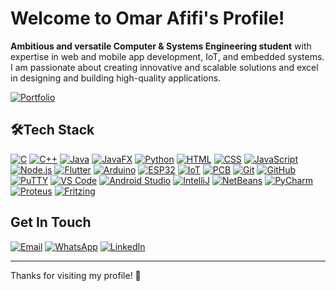 # Welcome to Omar Afifi's Profile!

**Ambitious and versatile Computer & Systems Engineering student** with expertise in web and mobile app development, IoT, and embedded systems. I am passionate about creating innovative and scalable solutions and excel in designing and building high-quality applications.

[![Portfolio](https://img.shields.io/badge/-Portfolio-053393?logo=portfolio&logoColor=white)](https://omar-afifi.com/)

## 🛠️Tech Stack

[![C](https://img.shields.io/badge/-C-00599C?logo=c&logoColor=white)](https://en.wikipedia.org/wiki/C_(programming_language))
[![C++](https://img.shields.io/badge/-C%2B%2B-00599C?logo=cplusplus&logoColor=white)](https://en.wikipedia.org/wiki/C%2B%2B)
[![Java](https://img.shields.io/badge/-Java-007396?logo=java&logoColor=white)](https://en.wikipedia.org/wiki/Java_(programming_language))
[![JavaFX](https://img.shields.io/badge/-JavaFX-007396?logo=java&logoColor=white)](https://en.wikipedia.org/wiki/JavaFX)
[![Python](https://img.shields.io/badge/-Python-3776AB?logo=python&logoColor=white)](https://en.wikipedia.org/wiki/Python_(programming_language))
[![HTML](https://img.shields.io/badge/-HTML-E34F26?logo=html5&logoColor=white)](https://en.wikipedia.org/wiki/HTML)
[![CSS](https://img.shields.io/badge/-CSS-1572B6?logo=css3&logoColor=white)](https://en.wikipedia.org/wiki/CSS)
[![JavaScript](https://img.shields.io/badge/-JavaScript-F7DF1C?logo=javascript&logoColor=black)](https://en.wikipedia.org/wiki/JavaScript)
[![Node.js](https://img.shields.io/badge/-Node.js-339933?logo=node.js&logoColor=white)](https://en.wikipedia.org/wiki/Node.js)
[![Flutter](https://img.shields.io/badge/-Flutter-02569B?logo=flutter&logoColor=white)](https://en.wikipedia.org/wiki/Flutter_(software))
[![Arduino](https://img.shields.io/badge/-Arduino-00979D?logo=arduino&logoColor=white)](https://en.wikipedia.org/wiki/Arduino)
[![ESP32](https://img.shields.io/badge/-ESP32-000000?logo=esp32&logoColor=white)](https://en.wikipedia.org/wiki/ESP32)
[![IoT](https://img.shields.io/badge/-IoT-00B2A9?logo=internet-of-things&logoColor=white)](https://en.wikipedia.org/wiki/Internet_of_things)
[![PCB](https://img.shields.io/badge/-PCB-00B2A9?logo=pcb&logoColor=white)](https://en.wikipedia.org/wiki/PCB)
[![Git](https://img.shields.io/badge/-Git-F05032?logo=git&logoColor=white)](https://en.wikipedia.org/wiki/Git)
[![GitHub](https://img.shields.io/badge/-GitHub-181717?logo=github&logoColor=white)](https://en.wikipedia.org/wiki/GitHub)
[![PuTTY](https://img.shields.io/badge/-PuTTY-000000?logo=putty&logoColor=white)](https://en.wikipedia.org/wiki/PuTTY)
[![VS Code](https://img.shields.io/badge/-VS_Code-007ACC?logo=visual-studio-code&logoColor=white)](https://en.wikipedia.org/wiki/Visual_Studio_Code)
[![Android Studio](https://img.shields.io/badge/-Android_Studio-3DDC84?logo=android-studio&logoColor=white)](https://en.wikipedia.org/wiki/Android_Studio)
[![IntelliJ](https://img.shields.io/badge/-IntelliJ-000000?logo=intellij-idea&logoColor=white)](https://en.wikipedia.org/wiki/IntelliJ_IDEA)
[![NetBeans](https://img.shields.io/badge/-NetBeans-003C6C?logo=netbeans&logoColor=white)](https://en.wikipedia.org/wiki/NetBeans)
[![PyCharm](https://img.shields.io/badge/-PyCharm-000000?logo=pycharm&logoColor=white)](https://en.wikipedia.org/wiki/PyCharm)
[![Proteus](https://img.shields.io/badge/-Proteus-5E5B5F?logo=proteus&logoColor=white)](https://en.wikipedia.org/wiki/Proteus_(software))
[![Fritzing](https://img.shields.io/badge/-Fritzing-FFD700?logo=fritzing&logoColor=black)](https://en.wikipedia.org/wiki/Fritzing)

## Get In Touch

[![Email](https://img.shields.io/badge/-Email-1690DF?logo=gmail&logoColor=white)](mailto:omarafifi.cse@gmail.com)
[![WhatsApp](https://img.shields.io/badge/-WhatsApp-25D366?logo=whatsapp&logoColor=white)](https://wa.me/201154403740)
[![LinkedIn](https://img.shields.io/badge/-LinkedIn-0A66C2?logo=linkedin&logoColor=white)](https://www.linkedin.com/in/omarafifi-cse/)

---

Thanks for visiting my profile! 🚀
